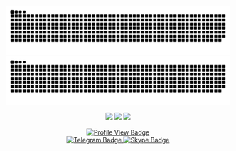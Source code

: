 
<div align="center">

![github contribution grid snake animation](https://raw.githubusercontent.com/salman0ansari/salman0ansari/output/only-svg/github-contribution-grid-snake-dark.svg#gh-dark-mode-only)![github contribution grid snake animation](https://raw.githubusercontent.com/salman0ansari/salman0ansari/output/only-svg/github-contribution-grid-snake.svg#gh-light-mode-only)

  <img height="50%" width="auto" src ="https://github-readme-stats.vercel.app/api?username=mohammadrezahaghi&show_icons=true&count_private=true&theme=darcula&hide_border=true&hide=issues,contribs&bg_color=00000000">
  <img height="50%" width="auto" src ="https://github-readme-stats.vercel.app/api/top-langs/?username=mohammadrezahaghi&layout=compact&hide_border=true&theme=darcula&bg_color=00000000&langs_count=6&hide=jupyter%20notebook,tex,css,php">
  <img src ="https://github-readme-streak-stats.herokuapp.com?user=mohammadrezahaghi&theme=darcula&hide_border=true&background=FFFFFF00">
  <br>
  <br>
  <div id="badges">
    <a href="https://github.com/mohammadrezahaghi">
    <img src="https://komarev.com/ghpvc/?username=mohammadrezahaghi&style=for-the-badge&color=orange" alt="Profile View Badge"/>
  </a>
  <br>
  <a href="https://t.me/mamali0003">
    <img src="https://img.shields.io/badge/Telegram-informational?style=for-the-badge&logo=telegram&logoColor=white" alt="Telegram Badge"/>
  </a>
   <a href="https://join.skype.com/invite/rI5pLf9YIvTA">
    <img src="https://img.shields.io/badge/Skype-00AFF0.svg?style=for-the-badge&logo=Skype&logoColor=white" alt="Skype Badge"/>
  </a>
</div>
</div>


